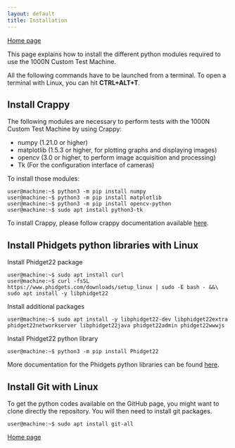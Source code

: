 ```yaml
---
layout: default
title: Installation
---
```


[Home page](index.markdown)

This page explains how to install the different python modules required to use 
the 1000N Custom Test Machine.

All the following commands have to be launched from a terminal. To open a 
terminal with Linux, you can hit <B>CTRL+ALT+T</B>.

## Install Crappy

The following modules are necessary to perform tests with the 1000N Custom Test
Machine by using Crappy:

- numpy (1.21.0 or higher)
- matplotlib (1.5.3 or higher, for plotting graphs and displaying images)
- opencv (3.0 or higher, to perform image acquisition and processing)
- Tk (For the configuration interface of cameras)

To install those modules:

```console
user@machine:~$ python3 -m pip install numpy
user@machine:~$ python3 -m pip install matplotlib
user@machine:~$ python3 -m pip install opencv-python
user@machine:~$ sudo apt install python3-tk
```

To install Crappy, please follow crappy documentation available 
<a href="https://crappy.readthedocs.io/en/stable/installation.html">here</a>.

## Install Phidgets python libraries with Linux

Install Phidget22 package

```console
user@machine:~$ sudo apt install curl
user@machine:~$ curl -fsSL https://www.phidgets.com/downloads/setup_linux | sudo -E bash - &&\
sudo apt install -y libphidget22
```

Install additional packages

```console
user@machine:~$ sudo apt install -y libphidget22-dev libphidget22extra phidget22networkserver libphidget22java phidget22admin phidget22wwwjs
```

Install Phidget22 python library

```console
user@machine:~$ python3 -m pip install Phidget22
```

More documentation for the Phidgets python libraries can be found 
<a href="https://www.phidgets.com/docs/OS_-_Linux#Non-Root-1">here</a>. 

## Install Git with Linux

To get the python codes available on the GitHub page, you might want to clone 
directly the repository. You will then need to install git packages.

```console
user@machine:~$ sudo apt install git-all
```

[Home page](index.markdown)
